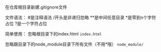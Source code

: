 在仓库根目录新建.gitignore文件

文件语法：
#是注释语法
/开头是非递归忽略
**是中间任意目录
*是零到n个字符占位
?是一个字符占位

简单使用：
忽略根目录下的index.html
`index.html`

忽略跟目录下的node_module目录下所有文件（不用*哦）
`node_module/`